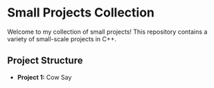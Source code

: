 # Small Projects Collection
Welcome to my collection of small projects! This repository contains a variety of small-scale projects in C++.

## Project Structure
<ul>
  <li><b>Project 1:</b> Cow Say</li>
</ul>
